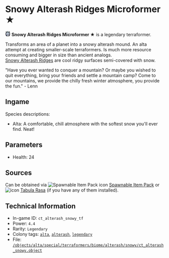 # Snowy Alterash Ridges Microformer ★

<img src="https://raw.githubusercontent.com/Ceterai/Enternia/main/objects/alta/special/terraformers/biome/alterash/snowy/icon.png" alt="Snowy Alterash Ridges Microformer ★ icon" loading="lazy" height="16px" width="auto" /> **Snowy Alterash Ridges Microformer ★** is a legendary terraformer.

Transforms an area of a planet into a snowy alterash mound. An alta attempt at creating smaller-scale terraformers. Is much more resource consuming and bigger in size than ancient analogs.  
[Snowy Alterash Ridges](https://ceterai.github.io/MyEnternia/Wiki/SnowyAlterashRidges) are cool ridgy surfaces semi-covered with snow.

"Have you ever wanted to conquer a mountain? Or maybe you wished to quit everything, bring your friends and settle a mountain camp? Come to our mountains, we provide the chilly fresh winter atmosphere, you provide the fun." - Lenn

## Ingame

Species descriptions:

- Alta: A comfortable, chill atmosphere with the softest snow you'll ever find. Neat!

## Parameters

- Health: 24

## Sources

Can be obtained via <img src="https://raw.githubusercontent.com/Silverfeelin/Starbound-SpawnableItemPack/master/interface/sip/iconSmall.png" alt="Spawnable Item Pack icon" width="18" height="14"/> [Spawnable Item Pack](https://steamcommunity.com/sharedfiles/filedetails/?id=733665104) or <img src="https://steamuserimages-a.akamaihd.net/ugc/263843960696222713/3EC9A7C005541F7D577EBCB8C5736B4EFC9973D6/" alt="icon" width="8" height="12"/> [Tabula Rasa](https://community.playstarbound.com/resources/the-tabula-rasa.3222/) (if you have any of them installed).

## Technical Information

- In-game ID: `ct_alterash_snowy_tf`
- Power: `4.4`
- Rarity: `Legendary`
- Colony tags: [`alta`](https://ceterai.github.io/MyEnternia/Wiki/Tags/Alta), [`alterash`](https://ceterai.github.io/MyEnternia/Wiki/Tags/Alterash), [`legendary`](https://ceterai.github.io/MyEnternia/Wiki/Tags/Legendary)
- File: [`/objects/alta/special/terraformers/biome/alterash/snowy/ct_alterash_snowy.object`](https://github.com/Ceterai/Enternia/blob/main/objects/alta/special/terraformers/biome/alterash/snowy/ct_alterash_snowy.object)
